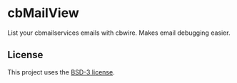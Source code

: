 # cbMailView

List your cbmailservices emails with cbwire. Makes email debugging easier.

## License

This project uses the [BSD-3 license](LICENSE.txt).